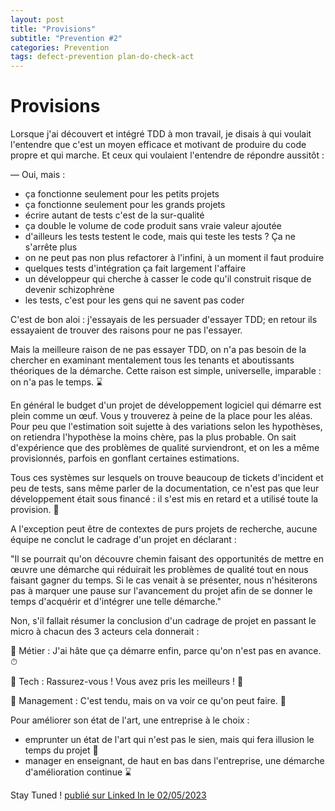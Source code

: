 ```yaml
---
layout: post
title: "Provisions"
subtitle: "Prevention #2"
categories: Prevention
tags: defect-prevention plan-do-check-act
---
```

# Provisions

Lorsque j'ai découvert et intégré TDD à mon travail, je disais à qui voulait l'entendre que c'est un moyen efficace et motivant de produire du code propre et qui marche. Et ceux qui voulaient l'entendre de répondre aussitôt :

— Oui, mais :
<!--more-->

- ça fonctionne seulement pour les petits projets
- ça fonctionne seulement pour les grands projets
- écrire autant de tests c'est de la sur-qualité
- ça double le volume de code produit sans vraie valeur ajoutée
- d'ailleurs les tests testent le code, mais qui teste les tests ? Ça ne s'arrête plus
- on ne peut pas non plus refactorer à l'infini, à un moment il faut produire
- quelques tests d'intégration ça fait largement l'affaire
- un développeur qui cherche à casser le code qu'il construit risque de devenir schizophrène
- les tests, c'est pour les gens qui ne savent pas coder

C'est de bon aloi : j'essayais de les persuader d'essayer TDD; en retour ils essayaient de trouver des raisons pour ne pas l'essayer.

Mais la meilleure raison de ne pas essayer TDD, on n'a pas besoin de la chercher en examinant mentalement tous les tenants et aboutissants théoriques de la démarche. Cette raison est simple, universelle, imparable : on n'a pas le temps. ⌛️

En général le budget d'un projet de développement logiciel qui démarre est plein comme un œuf. Vous y trouverez à peine de la place pour les aléas. Pour peu que l'estimation soit sujette à des variations selon les hypothèses, on retiendra l'hypothèse la moins chère, pas la plus probable. On sait d'expérience que des problèmes de qualité surviendront, et on les a même provisionnés, parfois en gonflant certaines estimations.

Tous ces systèmes sur lesquels on trouve beaucoup de tickets d'incident et peu de tests, sans même parler de la documentation, ce n'est pas que leur développement était sous financé : il s'est mis en retard et a utilisé toute la provision. 💸

A l'exception peut être de contextes de purs projets de recherche, aucune équipe ne conclut le cadrage d'un projet en déclarant :

"Il se pourrait qu'on découvre chemin faisant des opportunités de mettre en œuvre une démarche qui réduirait les problèmes de qualité tout en nous faisant gagner du temps. Si le cas venait à se présenter, nous n'hésiterons pas à marquer une pause sur l'avancement du projet afin de se donner le temps d'acquérir et d'intégrer une telle démarche."

Non, s'il fallait résumer la conclusion d'un cadrage de projet en passant le micro à chacun des 3 acteurs cela donnerait :

🎤 Métier : J'ai hâte que ça démarre enfin, parce qu'on n'est pas en avance. ⏱

🎤 Tech : Rassurez-vous ! Vous avez pris les meilleurs ! 🎯

🎤 Management : C'est tendu, mais on va voir ce qu'on peut faire. 🧩

Pour améliorer son état de l'art, une entreprise à le choix :

- emprunter un état de l'art qui n'est pas le sien, mais qui fera illusion le temps du projet 🎯
- manager en enseignant, de haut en bas dans l'entreprise, une démarche d'amélioration continue ⌛️

Stay Tuned !
[publié sur Linked In le 02/05/2023](https://www.linkedin.com/posts/christophe-thibaut-35b4657_ameliorationcontinue-activity-7059171797811752961-OAnA?utm_source=share&utm_medium=member_desktop)
